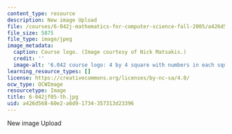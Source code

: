 ```yaml
---
content_type: resource
description: New image Upload
file: /courses/6-042j-mathematics-for-computer-science-fall-2005/a426d56860e2a6d91734357313d23396_6-042jf05-th.jpg
file_size: 5875
file_type: image/jpeg
image_metadata:
  caption: Course logo. (Image courtesy of Nick Matsakis.)
  credit: ''
  image-alt: '6.042 course logo: 4 by 4 square with numbers in each square.'
learning_resource_types: []
license: https://creativecommons.org/licenses/by-nc-sa/4.0/
ocw_type: OCWImage
resourcetype: Image
title: 6-042jf05-th.jpg
uid: a426d568-60e2-a6d9-1734-357313d23396
---
```

New image Upload
